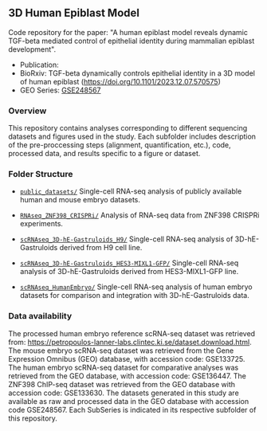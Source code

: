 ## 3D Human Epiblast Model

Code repository for the paper: "A human epiblast model reveals dynamic TGF-beta mediated control of epithelial identity during mammalian epiblast development".

* Publication: 
* BioRxiv: TGF-beta dynamically controls epithelial identity in a 3D model of human epiblast (https://doi.org/10.1101/2023.12.07.570575)
* GEO Series: [GSE248567](https://www.ncbi.nlm.nih.gov/geo/query/acc.cgi?acc=GSE248567)

### Overview

This repository contains analyses corresponding to different sequencing datasets and figures used in the study. Each subfolder includes description of the pre-proccessing steps (alignment, quantification, etc.), code, processed data, and results specific to a figure or dataset.

### Folder Structure

* [`public_datasets/`](public_datasets/README.md)
Single-cell RNA-seq analysis of publicly available human and mouse embryo datasets.

* [`RNAseq_ZNF398_CRISPRi/`](RNAseq_ZNF398_CRISPRi/README.md)
Analysis of RNA-seq data from ZNF398 CRISPRi experiments.

* [`scRNAseq_3D-hE-Gastruloids_H9/`](scRNAseq_3D-hE-Gastruloids_H9/README.md)
Single-cell RNA-seq analysis of 3D-hE-Gastruloids derived from H9 cell line.

* [`scRNAseq_3D-hE-Gastruloids_HES3-MIXL1-GFP/`](scRNAseq_3D-hE-Gastruloids_HES3-MIXL1-GFP/README.md)
Single-cell RNA-seq analysis of 3D-hE-Gastruloids derived from HES3-MIXL1-GFP line.

* [`scRNAseq_HumanEmbryo/`](scRNAseq_HumanEmbryo/README.md)
Single-cell RNA-seq analysis of human embryo datasets for comparison and integration with 3D-hE-Gastruloids data.


### Data availability

The processed human embryo reference scRNA-seq dataset was retrieved from: https://petropoulos-lanner-labs.clintec.ki.se/dataset.download.html. The mouse embryo scRNA-seq dataset was retrieved from the Gene Expression Omnibus (GEO) database, with accession code: GSE133725. The human embryo scRNA-seq dataset for comparative analyses was retrieved from the GEO database, with accession code: GSE136447. The ZNF398 ChIP-seq dataset was retrieved from the GEO database with accession code: GSE133630. The datasets generated in this study are available as raw and processed data in the GEO database with accession code GSE248567. Each SubSeries is indicated in its respective subfolder of this repository.
